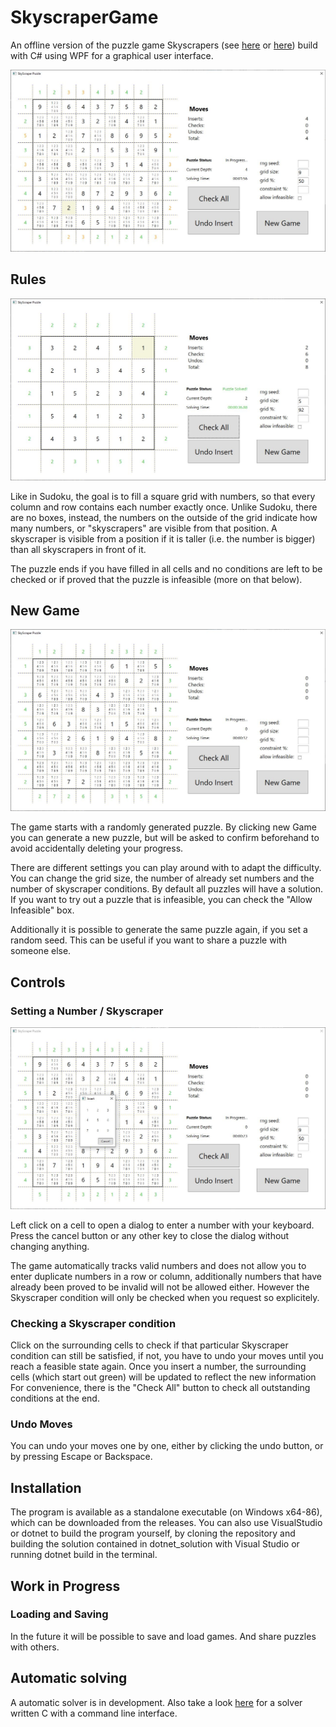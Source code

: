 # SkyscraperGame

An offline version of the puzzle game Skyscrapers (see [here](https://www.puzzle-skyscrapers.com/) or [here](https://www.brainbashers.com/skyscrapers.asp)) build with C# using WPF for a graphical user interface.

![NewGame](images/InProgress.JPG)


## Rules
![NewGame](images/FinishedPuzzle.JPG)

Like in Sudoku, the goal is to fill a square grid with numbers, so that every column and row contains each number exactly once.
Unlike Sudoku, there are no boxes, instead, the numbers on the outside of the grid indicate how many numbers, or "skyscrapers" are visible from that position.
A skyscraper is visible from a position if it is taller (i.e. the number is bigger) than all skyscrapers in front of it.

The puzzle ends if you have filled in all cells and no conditions are left to be checked or if proved that the puzzle is infeasible (more on that below).

## New Game
![NewGame](images/NewGame.JPG)

The game starts with a randomly generated puzzle.
By clicking new Game you can generate a new puzzle, but will be asked to confirm beforehand to avoid accidentally deleting your progress.

There are different settings you can play around with to adapt the difficulty.
You can change the grid size, the number of already set numbers and the number of skyscraper conditions.
By default all puzzles will have a solution. If you want to try out a puzzle that is infeasible, you can check the "Allow Infeasible" box.

Additionally it is possible to generate the same puzzle again, if you set a random seed. This can be useful if you want to share a puzzle with someone else.

## Controls

### Setting a Number / Skyscraper
![NewGame](images/CellDialog.JPG)

Left click on a cell to open a dialog to enter a number with your keyboard.
Press the cancel button or any other key to close the dialog without changing anything.

The game automatically tracks valid numbers and does not allow you to enter duplicate numbers in a row or column,
additionally numbers that have already been proved to be invalid will not be allowed either.
However the Skyscraper condition will only be checked when you request so explicitely.

### Checking a Skyscraper condition
Click on the surrounding cells to check if that particular Skyscraper condition can still be satisfied, if not,
you have to undo your moves until you reach a feasible state again.
Once you insert a number, the surrounding cells (which start out green) will be updated to reflect the new information
For convenience, there is the "Check All" button to check all outstanding conditions at the end.

### Undo Moves
You can undo your moves one by one, either by clicking the undo button, or by pressing Escape or Backspace.

## Installation

The program is available as a standalone executable (on Windows x64-86), which can be downloaded from the releases.
You can also use VisualStudio or dotnet to build the program yourself, by cloning the repository and building the solution contained in dotnet_solution with Visual Studio or running dotnet build in the terminal.

## Work in Progress

### Loading and Saving

In the future it will be possible to save and load games. And share puzzles with others.

## Automatic solving

A automatic solver is in development. Also take a look [here](https://github.com/TonyCongqianWang/42HeilbronnCPiscine/tree/main/SkyscraperSolver) for a solver written C with a command line interface.
